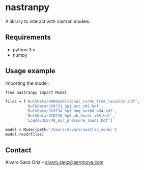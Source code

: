 # nastranpy

A library to interact with nastran models.

## Requirements

* python 3.x
* numpy

## Usage example

Importing the model:

```sh
from nastranpy import Model

files = ['BulkData/0000additional_cards_from_launcher.bdf',
         'BulkData/3C0733_Sp1_act_v05.bdf',
         'BulkData/3C0734_Sp1_Hng_outbd_v04.bdf',
         'BulkData/3C0748_Sp2_ob_Sprdr_v05.bdf',
         'Loads/3C0748_air_pressure_loads.bdf']

model = Model(path='/Users/Alvaro/nastran_model')
model.read(files)
```

## Contact
Alvaro Sanz Oriz – alvaro.sanz@aernnova.com
